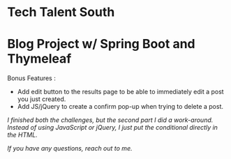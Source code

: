 # Tech Talent South
# Blog Project w/ Spring Boot and Thymeleaf

Bonus Features :
* Add edit button to the results page to be able to immediately edit a post you just created.
* Add JS/jQuery to create a confirm pop-up when trying to delete a post.

*I finished both the challenges, but the second part I did a work-around.*
*Instead of using JavaScript or jQuery, I just put the conditional directly in the HTML.*

*If you have any questions, reach out to me.*